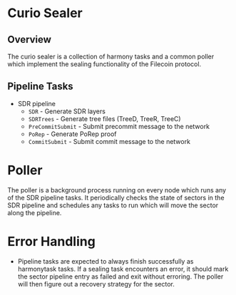 # Curio Sealer

## Overview

The curio sealer is a collection of harmony tasks and a common poller
which implement the sealing functionality of the Filecoin protocol.

## Pipeline Tasks

* SDR pipeline
  * `SDR` - Generate SDR layers
  * `SDRTrees` - Generate tree files (TreeD, TreeR, TreeC)
  * `PreCommitSubmit` - Submit precommit message to the network
  * `PoRep` - Generate PoRep proof
  * `CommitSubmit` - Submit commit message to the network

# Poller

The poller is a background process running on every node which runs any of the
SDR pipeline tasks. It periodically checks the state of sectors in the SDR pipeline
and schedules any tasks to run which will move the sector along the pipeline.

# Error Handling

* Pipeline tasks are expected to always finish successfully as harmonytask tasks.
  If a sealing task encounters an error, it should mark the sector pipeline entry
  as failed and exit without erroring. The poller will then figure out a recovery
  strategy for the sector.

